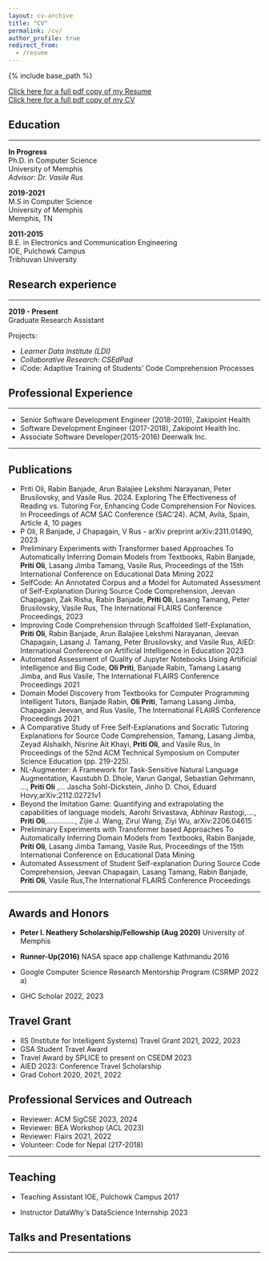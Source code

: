 ```yaml
---
layout: cv-archive
title: "CV"
permalink: /cv/
author_profile: true
redirect_from:
  - /resume
---
```


<style>
a.uline {text-decoration:underline;}
</style>

{% include base_path %}

<a href="../assets/Priti_Oli_Resume.pdf" class="uline">Click here for a full pdf copy of my Resume</a>
</br>
<a href="../assets/Priti_Oli_CV.pdf" class="uline">Click here for a full pdf copy of my CV</a>

## Education

---

**In Progress**<br>
Ph.D. in Computer Science<br>
University of Memphis<br>
_Advisor: Dr. Vasile Rus_

**2019-2021**<br>
M.S in Computer Science<br>
University of Memphis<br>
Memphis, TN

**2011-2015**<br>
B.E. in Electronics and Communication Engineering<br>
IOE, Pulchowk Campus<br>
Tribhuvan University

## Research experience

---

**2019 - Present**<br>
Graduate Research Assistant<br>

Projects:

- _Learner Data Institute (LDI)_ <br>
- _Collaborative Research: CSEdPad_<br>
- iCode: Adaptive Training of Students’ Code Comprehension Processes 

## Professional Experience

---

- Senior Software Development Engineer (2018-2019),
  Zakipoint Health
- Software Development Engineer (2017-2018),
  Zakipoint Health Inc.
- Associate Software Developer(2015-2016)
  Deerwalk Inc.

---

## Publications

- Priti Oli, Rabin Banjade, Arun Balajiee Lekshmi Narayanan, Peter Brusilovsky,
and Vasile Rus. 2024. Exploring The Effectiveness of Reading vs. Tutoring
For, Enhancing Code Comprehension For Novices. In Proceedings of ACM
SAC Conference (SAC’24). ACM,  Avila, Spain, Article 4, 10 pages
- P Oli, R Banjade, J Chapagain, V Rus - arXiv preprint arXiv:2311.01490, 2023
- Preliminary Experiments with Transformer based Approaches To Automatically Inferring Domain Models from Textbooks, Rabin Banjade,      **Priti Oli**, Lasang Jimba Tamang, Vasile Rus, Proceedings of the 15th International Conference on Educational Data Mining 2022
- SelfCode: An Annotated Corpus and a Model for Automated Assessment of Self-Explanation During Source Code Comprehension, Jeevan Chapagain, Zak Risha, Rabin Banjade, **Priti Oli**, Lasang Tamang, Peter Brusilovsky, Vasile Rus, The International FLAIRS Conference Proceedings, 2023
- Improving Code Comprehension through Scaffolded Self-Explanation, **Priti Oli**, Rabin Banjade, Arun Balajiee Lekshmi Narayanan, Jeevan
Chapagain, Lasang J. Tamang, Peter Brusilovsky, and Vasile Rus, AIED: International Conference on Artificial Intelligence in Education 2023
- Automated Assessment of Quality of Jupyter Notebooks Using Artificial Intelligence and Big Code, **Oli Priti**,
  Banjade Rabin, Tamang Lasang Jimba, and Rus Vasile, The International FLAIRS Conference Proceedings 2021
- Domain Model Discovery from Textbooks for Computer Programming Intelligent Tutors, Banjade Rabin, **Oli
  Priti**, Tamang Lasang Jimba, Chapagain Jeevan, and Rus Vasile, The International FLAIRS Conference Proceedings
  2021
- A Comparative Study of Free Self-Explanations and Socratic Tutoring Explanations for Source Code Comprehension, Tamang, Lasang Jimba, Zeyad Alshaikh, Nisrine Ait Khayi, **Priti Oli**, and Vasile Rus, In Proceedings of the 52nd ACM Technical Symposium on Computer Science Education (pp. 219-225).
- NL-Augmenter: A Framework for Task-Sensitive Natural Language Augmentation, Kaustubh D. Dhole, Varun Gangal, Sebastian Gehrmann, ..., **Priti Oli** ,... Jascha Sohl-Dickstein, Jinho D. Choi, Eduard Hovy,arXiv:2112.02721v1
- Beyond the Imitation Game: Quantifying and extrapolating the capabilities of language models, Aarohi Srivastava, Abhinav Rastogi,...., **Priti Oli**,.............., Zijie J. Wang, Zirui Wang, Ziyi Wu, arXiv:2206.04615
- Preliminary Experiments with Transformer based Approaches To Automatically Inferring Domain Models from Textbooks, Rabin Banjade, **Priti Oli**, Lasang Jimba Tamang, Vasile Rus, Proceedings of the 15th International Conference on Educational Data Mining
- Automated Assessment of Student Self-explanation During Source Code Comprehension, Jeevan Chapagain, Lasang Tamang, Rabin Banjade, **Priti Oli**, Vasile Rus,The International FLAIRS Conference Proceedings


---

## Awards and Honors

- **Peter I. Neathery Scholarship/Fellowship (Aug 2020)**
  University of Memphis

- **Runner-Up(2016)**
  NASA space app challenge Kathmandu 2016
- Google Computer Science Research Mentorship Program (CSRMP 2022 a)
- GHC Scholar 2022, 2023
  

## Travel Grant

- IIS (Institute for Intelligent Systems) Travel Grant 2021, 2022, 2023
- GSA Student Travel Award
- Travel Award by SPLICE to present on CSEDM 2023
- AIED 2023: Conference Travel Scholarship 
- Grad Cohort 2020, 2021, 2022


## Professional Services and Outreach

- Reviewer: ACM SigCSE 2023, 2024
- Reviewer: BEA Workshop (ACL 2023)
- Reviewer: Flairs 2021, 2022
- Volunteer: Code for Nepal (217-2018)

---

## Teaching

- Teaching Assistant
  IOE, Pulchowk Campus
  2017

- Instructor
    DataWhy's DataScience Internship 2023

## Talks and Presentations

---
